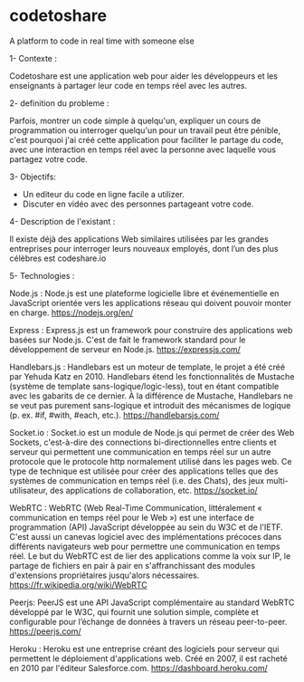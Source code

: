 # codetoshare
A platform to code in real time with someone else

1-	Contexte :

Codetoshare est une application web pour aider les développeurs et les enseignants à partager leur code en temps réel avec les autres.

2-	definition du probleme :

Parfois, montrer un code simple à quelqu'un, expliquer un cours de programmation ou interroger quelqu'un pour un travail peut être pénible, c'est pourquoi j'ai créé cette application pour faciliter le partage du code, avec une interaction en temps réel avec la personne avec laquelle vous partagez votre code.

3-	Objectifs:

-	Un editeur du code en ligne facile a utilizer.
-	Discuter en vidéo avec des personnes partageant votre code.
 


4-	Description de l'existant :

Il existe déjà des applications Web similaires utilisées par les grandes entreprises pour interroger leurs nouveaux employés, dont l’un des plus célèbres est codeshare.io

5-	Technologies :

Node.js : Node.js est une plateforme logicielle libre et événementielle en JavaScript orientée vers les applications réseau qui doivent pouvoir monter en charge.
https://nodejs.org/en/

Express : Express.js est un framework pour construire des applications web basées sur Node.js. C'est de fait le framework standard pour le développement de serveur en Node.js.
https://expressjs.com/



Handlebars.js : Handlebars est un moteur de template, le projet a été créé par Yehuda Katz en 2010. Handlebars étend les fonctionnalités de Mustache (système de template sans-logique/logic-less), tout en étant compatible avec les gabarits de ce dernier. À la différence de Mustache, Handlebars ne se veut pas purement sans-logique et introduit des mécanismes de logique (p. ex. #if, #with, #each, etc.).
https://handlebarsjs.com/

Socket.io : Socket.io est un module de Node.js qui permet de créer des Web Sockets, c'est-à-dire des connections bi-directionnelles entre clients et serveur qui permettent une communication en temps réel sur un autre protocole que le protocole http normalement utilisé dans les pages web. Ce type de technique est utilisée pour créer des applications telles que des systèmes de communication en temps réel (i.e. des Chats), des jeux multi-utilisateur, des applications de collaboration, etc. https://socket.io/

WebRTC : WebRTC (Web Real-Time Communication, littéralement « communication en temps réel pour le Web ») est une interface de programmation (API) JavaScript développée au sein du W3C et de l'IETF. C'est aussi un canevas logiciel avec des implémentations précoces dans différents navigateurs web pour permettre une communication en temps réel. Le but du WebRTC est de lier des applications comme la voix sur IP, le partage de fichiers en pair à pair en s'affranchissant des modules d'extensions propriétaires jusqu'alors nécessaires.
https://fr.wikipedia.org/wiki/WebRTC

Peerjs: PeerJS est une API JavaScript complémentaire au standard WebRTC développé par le W3C, qui fournit une solution simple, complète et configurable pour l’échange de données à travers un réseau peer-to-peer.
https://peerjs.com/



Heroku : Heroku est une entreprise créant des logiciels pour serveur qui permettent le déploiement d'applications web. Créé en 2007, il est racheté en 2010 par l'éditeur Salesforce.com.
https://dashboard.heroku.com/
